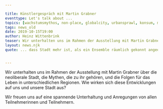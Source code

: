 ```yaml
---

title: Künstlergespräch mit Martin Grabner  
eventtype: Let's talk about ...
topics: [wachstumsmythos, non-place, globalcity, urbansprawl, konsum, markt, identity, musealisierung, disneyfication, betongold, moreofthesame]
tags: news_old
date: 2019-10-15T19:00
author: Heinz Wittenbrink
teaser: Wir unterhalten uns im Rahmen der Ausstellung mit Martin Grabner über die neoliberale Stadt, die Mythen, die zu ihr gehören, und die Folgen für das Leben in unterschiedlichen Regionen.
layout: news.njk
quote: ... dass Stadt mehr ist, als ein Ensemble räumlich gekonnt angeordneter Steine.


---
```


Wir unterhalten uns im Rahmen der Ausstellung mit Martin Grabner über die neoliberale Stadt, die Mythen, die zu ihr gehören, und die Folgen für das Leben in unterschiedlichen Regionen. Wie wirken sich diese Entwicklungen auf uns und unsere Stadt aus?

Wir freuen uns auf eine spannende Unterhaltung und Anregungen von allen Teilnehmerinnen und Teilnehmern.
